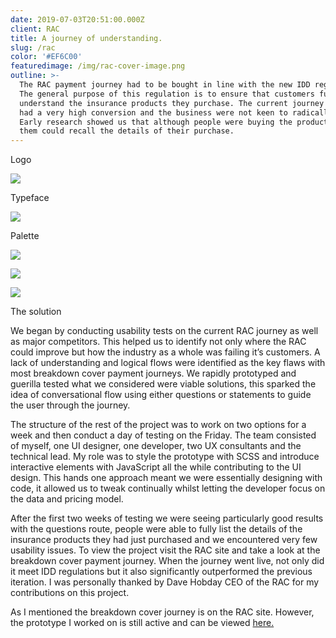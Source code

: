 ```yaml
---
date: 2019-07-03T20:51:00.000Z
client: RAC
title: A journey of understanding.
slug: /rac
color: '#EF6C00'
featuredimage: /img/rac-cover-image.png
outline: >-
  The RAC payment journey had to be bought in line with the new IDD regulations.
  The general purpose of this regulation is to ensure that customers fully
  understand the insurance products they purchase. The current journey already
  had a very high conversion and the business were not keen to radically change.
  Early research showed us that although people were buying the products none of
  them could recall the details of their purchase.
---
```

<div class="OffsetContent Logo">

<p class="title">Logo</p>

![](/img/rac-logo.svg)

</div>

<div class="OffsetContent">

<p class="title">Typeface</p>

![](/img/rac-typeface.svg)

</div>

<div class="OffsetContent Colours">

<p class="title">Palette</p>

![](/img/rac-colours.svg)

</div>

<div class="FullWidthImage">

![](/img/rac-mobile.jpg)

</div>
<div class="FullWidthImage">

![](/img/rac-desktop.jpg)

</div>
<div class="OffsetContent">

<p class="title">The solution</p>

<div class="content">

We began by conducting usability tests on the current RAC journey as well as major competitors. This helped us to identify not only where the RAC could improve but how the industry as a whole was failing it’s customers. A lack of understanding and logical flows were identified as the key flaws with most breakdown cover payment journeys. We rapidly prototyped and guerilla tested what we considered were viable solutions, this sparked the idea of conversational flow using either questions or statements to guide the user through the journey.

The structure of the rest of the project was to work on two options for a week and then conduct a day of testing on the Friday. The team consisted of myself, one UI designer, one developer, two UX consultants and the technical lead. My role was to style the prototype with SCSS and introduce interactive elements with JavaScript all the while contributing to the UI design. This hands one approach meant we were essentially designing with code, it allowed us to tweak continually whilst letting the developer focus on the data and pricing model.

After the first two weeks of testing we were seeing particularly good results with the questions route, people were able to fully list the details of the insurance products they had just purchased and we encountered very few usability issues. To view the project visit the RAC site and take a look at the breakdown cover payment journey. When the journey went live, not only did it meet IDD regulations but it also significantly outperformed the previous iteration. I was personally thanked by Dave Hobday CEO of the RAC for my contributions on this project.

As I mentioned the breakdown cover journey is on the RAC site. However, the prototype I worked on is still active and can be viewed <a href="http://rac-idd.herokuapp.com/option-d-2a?paymentFrequency=1">here.</a>

</div>

</div>
